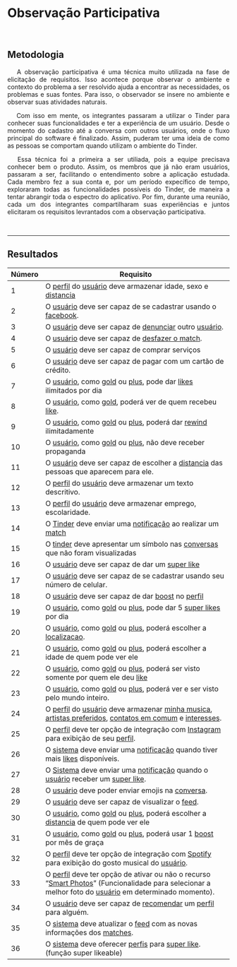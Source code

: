 # Observação Participativa

<br>

## Metodologia

<p align="justify">&emsp;
A observação participativa é uma técnica muito utilizada na fase de elicitação de requisitos. Isso acontece porque observar o ambiente e contexto do problema a ser resolvido ajuda a encontrar as necessidades, os problemas e suas fontes. Para isso, o observador se insere no ambiente e observar suas atividades naturais.
</p>
<p align="justify">&emsp;
Com isso em mente, os integrantes passaram a utilizar o Tinder para conhecer suas funcionalidades e ter a experiência de um usuário. Desde o momento do cadastro até a conversa com outros usuários, onde o fluxo principal do software é finalizado. Assim, puderam ter uma ideia de como as pessoas se comportam quando utilizam o ambiente do Tinder.
</p>
<p align="justify">&emsp;
Essa técnica foi a primeira a ser utiliada, pois a equipe precisava conhecer bem o produto. Assim, os membros que já não eram usuários, passaram a ser, facilitando o entendimento sobre a aplicação estudada. Cada membro fez a sua conta e, por um período expecífico de tempo, exploraram todas as funcionalidades possíveis do Tinder, de maneira a tentar abrangir toda o espectro do aplicativo. Por fim, durante uma reunião, cada um dos integrantes compartilharam suas experiências e juntos elicitaram os requisitos levrantados com a observação participativa.
</p>

<br>

---

## Resultados

| Número | Requisito                                                                                                                                           |
|--------|-----------------------------------------------------------------------------------------------------------------------------------------------------|
| 1      | O [perfil](/modelagem/lexicos#perfil) do [usuário](/modelagem/lexicos#usuario) deve armazenar idade, sexo e [distancia](/modelagem/lexicos#distancia-maxima)                                                                                          |
| 2      | O [usuário](/modelagem/lexicos#usuario) deve ser capaz de se cadastrar usando o [facebook](/modelagem/lexicos#facebook).                                                                                         |
| 3      | O [usuário](/modelagem/lexicos#usuario) deve ser capaz de [denunciar](/modelagem/lexicos#denunciar-usuario) outro [usuário](/modelagem/lexicos#usuario).                                                                                                |
| 4      | O [usuário](/modelagem/lexicos#usuario) deve ser capaz de [desfazer o match](/modelagem/lexicos#desfazer-match).                                                                                                       |
| 5      | O [usuário](/modelagem/lexicos#usuario) deve ser capaz de comprar serviços                                                                                                        |
| 6      | O [usuário](/modelagem/lexicos#usuario) deve ser capaz de pagar com um cartão de crédito.                                                                                         |
| 7      | O [usuário](/modelagem/lexicos#usuario), como [gold](/modelagem/lexicos#usuario-gold) ou [plus](/modelagem/lexicos#usuario-plus), pode dar [likes](/modelagem/lexicos#like) ilimitados por dia                                                                                     |
| 8      | O [usuário](/modelagem/lexicos#usuario), como [gold](/modelagem/lexicos#usuario-gold), poderá ver de quem recebeu [like](/modelagem/lexicos#like).                                                                                              |
| 9      | O [usuário](/modelagem/lexicos#usuario), como [gold](/modelagem/lexicos#usuario-gold) ou [plus](/modelagem/lexicos#usuario-plus), poderá dar [rewind](/modelagem/lexicos#rewind) ilimitadamente                                                                                      |
| 10     | O [usuário](/modelagem/lexicos#usuario), como [gold](/modelagem/lexicos#usuario-gold) ou [plus](/modelagem/lexicos#usuario-plus), não deve receber propaganda                                                                                           |
| 11     | O [usuário](/modelagem/lexicos#usuario) deve ser capaz de escolher a [distancia](/modelagem/lexicos#distancia-maxima) das pessoas que aparecem para ele.                                                                 |
| 12     | O [perfil](/modelagem/lexicos#perfil) do [usuário](/modelagem/lexicos#usuario) deve armazenar um texto descritivo.                                                                                             |
| 13     | O [perfil](/modelagem/lexicos#perfil) do [usuário](/modelagem/lexicos#usuario) deve armazenar emprego, escolaridade.                                                                                           |
| 14     | O [Tinder](/modelagem/lexicos#tinder) deve enviar uma [notificação](/modelagem/lexicos#notificacoes) ao realizar um [match](/modelagem/lexicos#match)                                                                                          |
| 15     | O [tinder](/modelagem/lexicos#tinder) deve apresentar um símbolo nas [conversas](/modelagem/lexicos#chat) que não foram visualizadas                                                                       |
| 16     | O [usuário](/modelagem/lexicos#usuario) deve ser capaz de dar um [super like](/modelagem/lexicos#super-like)                                                                                                        |
| 17     | O [usuário](/modelagem/lexicos#usuario) deve ser capaz de se cadastrar usando seu número de celular.                                                                              |
| 18     | O [usuário](/modelagem/lexicos#usuario) deve ser capaz de dar [boost](/modelagem/lexicos#boost) no [perfil](/modelagem/lexicos#perfil)                                                                                                     |
| 19     | O [usuário](/modelagem/lexicos#usuario), como [gold](/modelagem/lexicos#usuario-gold) ou [plus](/modelagem/lexicos#usuario-plus), pode dar 5 [super likes](/modelagem/lexicos#super-like) por dia                                                                                        |
| 20     | O [usuário](/modelagem/lexicos#usuario), como [gold](/modelagem/lexicos#usuario-gold) ou [plus](/modelagem/lexicos#usuario-plus), poderá escolher a [localizacao](/modelagem/lexicos#localizacao).                                                                                        |
| 21     | O [usuário](/modelagem/lexicos#usuario), como [gold](/modelagem/lexicos#usuario-gold) ou [plus](/modelagem/lexicos#usuario-plus), poderá escolher a idade de quem pode ver ele                                                                          |
| 22     | O [usuário](/modelagem/lexicos#usuario), como [gold](/modelagem/lexicos#usuario-gold) ou [plus](/modelagem/lexicos#usuario-plus), poderá ser visto somente por quem ele deu [like](/modelagem/lexicos#like)                                                                        |
| 23     | O [usuário](/modelagem/lexicos#usuario), como [gold](/modelagem/lexicos#usuario-gold) ou [plus](/modelagem/lexicos#usuario-plus), poderá ver e ser visto pelo mundo inteiro.                                                                            |
| 24     | O [perfil](/modelagem/lexicos#perfil) do [usuário](/modelagem/lexicos#usuario) deve armazenar [minha musica](/modelagem/lexicos#minha-musica), [artistas preferidos](/modelagem/lexicos#meus-artistas-preferidos), [contatos em comum](/modelagem/lexicos#contatos-em-comum) e [interesses](/modelagem/lexicos#interesses).                                               |
| 25     | O [perfil](/modelagem/lexicos#perfil) deve ter opção de integração com [Instagram](/modelagem/lexicos#instagram) para exibição de seu [perfil](/modelagem/lexicos#perfil).                                                                    |
| 26     | O [sistema](/modelagem/lexicos#tinder) deve enviar uma [notificação](/modelagem/lexicos#notificacoes) quando tiver mais [likes](/modelagem/lexicos#like) disponíveis.                                                                          |
| 27     | O [Sistema](/modelagem/lexicos#tinder) deve enviar uma [notificação](/modelagem/lexicos#notificacoes) quando o [usuário](/modelagem/lexicos#usuario) receber um [super like](/modelagem/lexicos#super-like).                                                                       |
| 28     | O [usuário](/modelagem/lexicos#usuario) deve poder enviar emojis na [conversa](/modelagem/lexicos#chat).                                                                                                     |
| 29     | O [usuário](/modelagem/lexicos#usuario) deve ser capaz de visualizar o [feed](/modelagem/lexicos#feed).                                                                                                      |
| 30     | O [usuário](/modelagem/lexicos#usuario), como [gold](/modelagem/lexicos#usuario-gold) ou [plus](/modelagem/lexicos#usuario-plus), poderá escolher a [distancia](/modelagem/lexicos#distancia-maxima) de quem pode ver ele                                                                      |
| 31     | O [usuário](/modelagem/lexicos#usuario), como [gold](/modelagem/lexicos#usuario-gold) ou [plus](/modelagem/lexicos#usuario-plus), poderá usar 1 [boost](/modelagem/lexicos#boost) por mês de graça                                                                                  |
| 32     | O [perfil](/modelagem/lexicos#perfil) deve ter opção de integração com [Spotify](/modelagem/lexicos#spotify) para exibição do gosto musical do [usuário](/modelagem/lexicos#usuario).                                                        |
| 33     | O [perfil](/modelagem/lexicos#perfil) deve ter opção de ativar ou não o recurso “[Smart Photos](/modelagem/lexicos#smart-photos)” (Funcionalidade para selecionar a melhor foto do [usuário](/modelagem/lexicos#usuario) em determinado momento). |
| 34     | O [usuário](/modelagem/lexicos#usuario) deve ser capaz de [recomendar](/modelagem/lexicos#recomendar-usuario) um [perfil](/modelagem/lexicos#perfil) para alguém.                                                                                       |
| 35     | O [sistema](/modelagem/lexicos#tinder) deve atualizar o [feed](/modelagem/lexicos#feed) com as novas informações dos [matches](/modelagem/lexicos#match).                                                                               |
| 36     | O [sistema](/modelagem/lexicos#tinder) deve oferecer [perfis](/modelagem/lexicos#perfil) para [super like](/modelagem/lexicos#super-like). (função super likeable)                                                                             |
